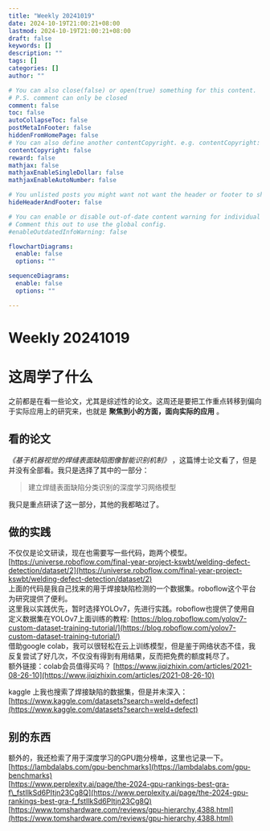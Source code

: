 ```yaml
---
title: "Weekly 20241019"
date: 2024-10-19T21:00:21+08:00
lastmod: 2024-10-19T21:00:21+08:00
draft: false
keywords: []
description: ""
tags: []
categories: []
author: ""

# You can also close(false) or open(true) something for this content.
# P.S. comment can only be closed
comment: false
toc: false
autoCollapseToc: false
postMetaInFooter: false
hiddenFromHomePage: false
# You can also define another contentCopyright. e.g. contentCopyright: "This is another copyright."
contentCopyright: false
reward: false
mathjax: false
mathjaxEnableSingleDollar: false
mathjaxEnableAutoNumber: false

# You unlisted posts you might want not want the header or footer to show
hideHeaderAndFooter: false

# You can enable or disable out-of-date content warning for individual post.
# Comment this out to use the global config.
#enableOutdatedInfoWarning: false

flowchartDiagrams:
  enable: false
  options: ""

sequenceDiagrams: 
  enable: false
  options: ""

---
```


<!--more-->
# Weekly 20241019   
# 这周学了什么   
之前都是在看一些论文，尤其是综述性的论文。这周还是要把工作重点转移到偏向于实际应用上的研究来，也就是 **聚焦到小的方面，面向实际的应用** 。   
   
## 看的论文   
*《基于机器视觉的焊缝表面缺陷图像智能识别机制》* ，这篇博士论文看了，但是并没有全部看。我只是选择了其中的一部分：   
> 建立焊缝表面缺陷分类识别的深度学习网络模型   

我只是重点研读了这一部分，其他的我都略过了。   
   
## 做的实践   
不仅仅是论文研读，现在也需要写一些代码，跑两个模型。   
[https://universe.roboflow.com/final-year-project-kswbt/welding-defect-detection/dataset/2](https://universe.roboflow.com/final-year-project-kswbt/welding-defect-detection/dataset/2)    
上面的代码是我自己找来的用于焊接缺陷检测的一个数据集。roboflow这个平台为研究提供了便利。   
这里我以实践优先，暂时选择YOLOv7，先进行实践。roboflow也提供了使用自定义数据集在YOLOv7上面训练的教程: [https://blog.roboflow.com/yolov7-custom-dataset-training-tutorial/](https://blog.roboflow.com/yolov7-custom-dataset-training-tutorial/)    
借助google colab，我可以很轻松在云上训练模型，但是鉴于网络状态不佳，我反复尝试了好几次，不仅没有得到有用结果，反而把免费的额度耗尽了。   
额外链接：colab会员值得买吗？ [https://www.jiqizhixin.com/articles/2021-08-26-10](https://www.jiqizhixin.com/articles/2021-08-26-10)    
   
kaggle 上我也搜索了焊接缺陷的数据集，但是并未深入：[https://www.kaggle.com/datasets?search=weld+defect](https://www.kaggle.com/datasets?search=weld+defect)    
   
## 别的东西   
额外的，我还检索了用于深度学习的GPU跑分榜单，这里也记录一下。   
[https://lambdalabs.com/gpu-benchmarks](https://lambdalabs.com/gpu-benchmarks)    
[https://www.perplexity.ai/page/the-2024-gpu-rankings-best-gra-f\_fstIlkSd6PItjn23Cg8Q](https://www.perplexity.ai/page/the-2024-gpu-rankings-best-gra-f_fstIlkSd6PItjn23Cg8Q)    
[https://www.tomshardware.com/reviews/gpu-hierarchy,4388.html](https://www.tomshardware.com/reviews/gpu-hierarchy,4388.html)    
   
